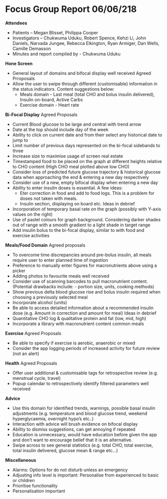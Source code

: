 # Focus Group Report 06/06/218

**Attendees**
* Patients – Megan Blisset, Philippa Cooper
* Investigators – Chukwuma Uduku, Robert Spence, Kehzi Li, John Daniels, Narvada Jungee, Rebecca Elkington, Ryan Armiger, Dan Wells, Camille Demasson
* Minutes and report compiled by - Chukwuma Uduku

**Hone Screen**
* General layout of domains and bifocal display well received
Agreed Prroposals
* Allow the user to swipe through different (customisable) information in the status indicators. Content suggestions below:
  * Meals domain - Last meal (total CHO and bolus insulin delivered), Insulin on-board, Active Carbs
  * Exercise domain - Heart rate
  
**Bi-Focal Display**
Agreed Proposals
* Current Blood glucose to be large and central with trend arrow
* Date at the top should include day of the week
* Ability to click on current date and  from their select any historical date to jump to
* Limit number of previous days represented on the bi-focal sidebands to three
* Increase size to maximise usage of screen real estate
* Timestamped food to be placed on the graph at different heights relative to CHO content (High CHO meal plotted above low CHO)
* Consider loss of predicted future glucose trajectory & historical glucose data when approaching the end & entering a new day respectively
* Consider use of a new, empty bifocal display when entering a new day
* Ability to enter insulin doses is essential. A few ideas:
  * Eter correction in food and add to food logs. This is a problem for doses not taken with meals.
  * Insulin section, displaying on board etc.
Ideas in debrief
* Incorporation of temporary basal rate on the graph (possibly with Y-axis values on the right)
* Use of pastel colours for graph background. Considering darker shades out of range with a smooth gradient to a light shade in target range
* Add insulin bolus to the bi-focal display, similar to with food and exercise activities

**Meals/Food Domain**
Agreed proposals
* To overcome time discrepancies around pre-bolus insulin, all meals require user to enter planned time of ingestion
* Preference to manually enter figures for macronutrients above using a picker
* Adding photos to favourite meals well received
* Consider use of scanning barcodes to pull macronutrient content. (Potential drawbacks include: - portion size, units, cooking methods)
* Show previous delta blood glucose rise and bolus insulin required when choosing a previously selected meal
* Incorporate alcohol (units)
* Be able to access detailed information about a recommended insulin dose (e.g. Amount in correction and amount for meal)
Ideas in debrief
* Quantitative CHO log & qualitative protein and fat (low, mid, high)
* Incorporate a library with macronutrient content common meals

**Exercise**
Agreed Proposals
* Be able to specify if exercise is aerobic, anaerobic or mixed
* Consider the app logging periods of increased activity for future review (not an alert)

**Health**
Agreed Proposals
* Offer user additional & customisable tags for retrospective review (e.g. menstrual cycle, travel)
* Popup calendar to retrospectively identify filtered parameters well received

**Advice**
* Use this domain for identified trends, warnings, possible basal insulin adjustments (e.g. temperature and blood glucose trend, weekend hyperglycaemia, overnight hypo’s etc..)
* Interaction with advice will brush evidence on bifocal display
* Ability to dismiss suggestions, can get annoying if repeated
* Education is unnecessary, would have education before given the app and don’t want to encourage belief that it is an alternative.
* Swipe across to see general statistics (e.g. total CHO, total exercise, total insulin delivered, glucose mean & range etc…)

**Miscellaneous**
* Alarms: Options for do not disturb unless an emergency
* Adjusting info level is important: Personalise from experienced to basic or children
* Prioritise functionality
* Personalisation important
